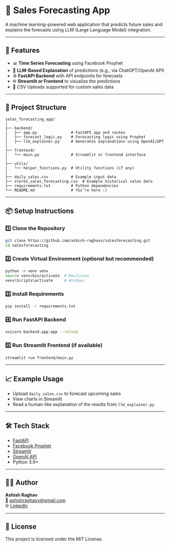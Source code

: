 # 🧠 Sales Forecasting App

A machine learning-powered web application that predicts future sales and explains the forecasts using LLM (Large Language Model) integration.

---

## 🚀 Features

- 📊 **Time Series Forecasting** using Facebook Prophet
- 🤖 **LLM-Based Explanation** of predictions (e.g., via ChatGPT/OpenAI API)
- ⚙️ **FastAPI Backend** with API endpoints for forecasts
- 🌐 **Streamlit or Frontend** to visualize the predictions
- 📁 CSV Uploads supported for custom sales data

---

## 📁 Project Structure

```
sales_forecasting_app/
│
├── backend/
│   ├── app.py               # FastAPI app and routes
│   ├── forecast_logic.py    # Forecasting logic using Prophet
│   ├── llm_explainer.py     # Generates explanations using OpenAI/GPT
│
├── frontend/
│   └── main.py              # Streamlit or frontend interface
│
├── utils/
│   └── helper_functions.py  # Utility functions (if any)
│
├── daily_sales.csv          # Example input data
├── stores_sales_forecasting.csv  # Example historical sales data
├── requirements.txt         # Python dependencies
└── README.md                # You’re here :)
```

---

## 📦 Setup Instructions

### 1️⃣ Clone the Repository
```bash
git clone https://github.com/ashish-raghavv/salesforecasting.git
cd salesforecasting
```

### 2️⃣ Create Virtual Environment (optional but recommended)
```bash
python -m venv venv
source venv/bin/activate  # Mac/Linux
venv\Scripts\activate     # Windows
```

### 3️⃣ Install Requirements
```bash
pip install -r requirements.txt
```

### 4️⃣ Run FastAPI Backend
```bash
uvicorn backend.app:app --reload
```

### 5️⃣ Run Streamlit Frontend (if available)
```bash
streamlit run frontend/main.py
```

---

## 📈 Example Usage

- Upload `daily_sales.csv` to forecast upcoming sales
- View charts in Streamlit
- Read a human-like explanation of the results from `llm_explainer.py`

---

## 🛠️ Tech Stack

- [FastAPI](https://fastapi.tiangolo.com/)
- [Facebook Prophet](https://facebook.github.io/prophet/)
- [Streamlit](https://streamlit.io/)
- [OpenAI API](https://platform.openai.com/)
- Python 3.9+

---

## 👨‍💻 Author

**Ashish Raghav**  
📧 [ashishraghavv@gmail.com](mailto:ashish123raghav@gmail.com)  
🌐 [LinkedIn]([https://www.linkedin.com/in/ashishraghavv/](https://www.linkedin.com/in/ashish-raghav-830b09197/))

---

## 📃 License

This project is licensed under the MIT License.
